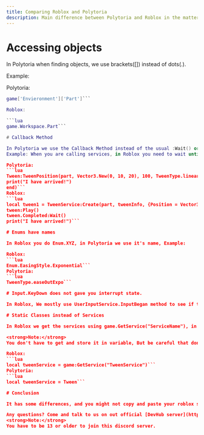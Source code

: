 ```yaml
---
title: Comparing Roblox and Polytoria
description: Main difference between Polytoria and Roblox in the matters of programming
---
```


# Accessing objects

In Polytoria when finding objects, we use brackets([]) instead of dots(.).

Example:

Polytoria:
```lua
game['Envieronment']['Part']```

Roblox:

```lua
game.Workspace.Part```

# Callback Method

In Polytoria we use the Callback Method instead of the usual :Wait() or yield. 
Example: When you are calling services, in Roblox you need to wait until it's finished. In Polytoria you have to put the function in Callback, what's that? Here's an exaple:

Polytoria:
```lua
Tween:TweenPosition(part, Vector3.New(0, 10, 20), 100, TweenType.linear, function()
print("I have arrived!")
end)```
Roblox:
```lua
local tween1 = TweenService:Create(part, tweenInfo, {Position = Vector3.new(0, 10, 20)})
tween:Play()
tween.Completed:Wait()
print("I have arrived!")```

# Enums have names

In Roblox you do Enum.XYZ, in Polytoria we use it's name, Example:

Roblox: 
```lua
Enum.EasingStyle.Exponential```
Polytoria:
```lua
TweenType.easeOutExpo```

# Input.KeyDown does not gave you interrupt state.

In Roblox, We mostly use UserInputService.InputBegan method to see if the key are pressed or not, it returns the key that is being pressed. In Polytoria the event will not put you on interrupt state

# Static Classes instead of Services

In Roblox we get the services using game.GetService("ServiceName"), in Polytoria, there will be static classes for every service. 

<strong>Note:</strong>
You don't have to get and store it in variable, But be careful that don't name the variable same as static classes name.

Roblox:
```lua
local tweenService = game:GetService("TweenService")```
Polytoria:
```lua
local tweenService = Tween```

# Conclusion

It has some differences, and you might not copy and paste your roblox scripts, but it's pretty easy to learn, because still the same Programming Language, [Lua](https://lua.org).

Any questions? Come and talk to us on out official [DevHub server](https://discord.gg/sqVSKZRpdB)!
<strong>Note:</strong>
You have to be 13 or older to join this discord server.